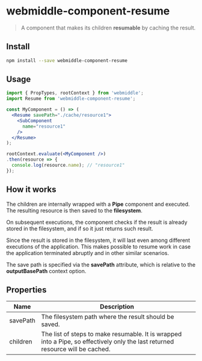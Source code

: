 # webmiddle-component-resume

> A component that makes its children **resumable** by caching the result.

## Install

```bash
npm install --save webmiddle-component-resume
```

## Usage

```jsx
import { PropTypes, rootContext } from 'webmiddle';
import Resume from 'webmiddle-component-resume';

const MyComponent = () => (
  <Resume savePath="./cache/resource1">
    <SubComponent
      name="resource1"
    />
  </Resume>
);

rootContext.evaluate(<MyComponent />)
.then(resource => {
  console.log(resource.name); // "resource1"
});
```

## How it works

The children are internally wrapped with a **Pipe** component and
executed. The resulting resource is then saved to the **filesystem**.

On subsequent executions, the component checks if the result is already
stored in the filesystem, and if so it just returns such result.

Since the result is stored in the filesystem, it will last even among
different executions of the application. This makes possible to resume
work in case the application terminated abruptly and in other similar
scenarios.

The save path is specified via the **savePath** attribute, which is
relative to the **outputBasePath** context option.

## Properties

Name                   | Description
-----------------------|------------------------------------------------------
savePath               | The filesystem path where the result should be saved.
children               | The list of steps to make resumable. It is wrapped into a Pipe, so effectively only the last returned resource will be cached.
